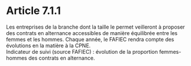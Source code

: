 # Article 7.1.1

  
Les entreprises de la branche dont la taille le permet veilleront à proposer des contrats en alternance accessibles de manière équilibrée entre les femmes et les hommes. Chaque année, le FAFIEC rendra compte des évolutions en la matière à la CPNE.  
Indicateur de suivi (source FAFIEC) : évolution de la proportion femmes-hommes des contrats en alternance.

